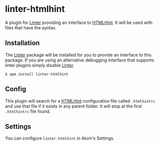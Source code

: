 # linter-htmlhint

A plugin for [Linter] providing an interface to [HTMLHint]. It will be
used with files that have the syntax.

## Installation

The [Linter] package will be installed for you to provide an interface to this package. If you are using an alternative debugging interface that supports linter plugins simply disable [Linter].

```ShellSession
$ apm install linter-htmlhint
```

## Config

This plugin will search for a [HTMLHint] configuration file called `.htmlhintrc` and use that file if it exists in any parent folder. It will stop at the first `.htmlhintrc` file found.

## Settings

You can configure `linter-htmlhint` in Atom's Settings.

[linter]: https://github.com/atom-community/linter "Linter"
[HTMLHint]: https://github.com/thedaviddias/HTMLHint "HTMLHint"
